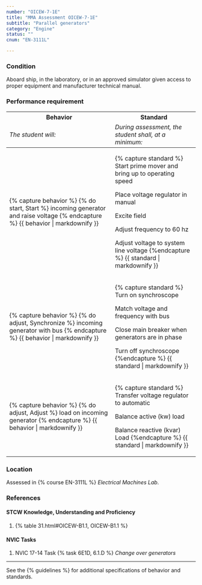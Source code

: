 ```yaml
---
number: "OICEW-7-1E"
title: "MMA Assessment OICEW-7-1E"
subtitle: "Parallel generators"
category: "Engine"
status: ""
cnum: "EN-3111L"

---
```

### Condition

Aboard ship, in the laboratory, or in an approved simulator given access to proper equipment and manufacturer technical manual.

### Performance requirement 

<table width='100%' class='Guidelines'>
 <thead>
 <tr>
     <th class='thirty'>Behavior</th>
     <th class='seventy'>Standard</th>
 </tr>
 <tr>
     <td><em>The student will:</em></td>
     <td><em>During assessment, the student shall, at a minimum:</em></td>
 </tr>
 </thead>
 <tbody>
 

<tr><td>

{% capture behavior %}
{% do start, Start %} incoming generator and raise voltage
{% endcapture %}
{{ behavior | markdownify }}

</td><td>

{% capture standard %}
Start prime mover and bring up to operating speed

Place voltage regulator in manual

Excite field

Adjust frequency to 60 hz

Adjust voltage to system line voltage
{%endcapture %}
{{ standard | markdownify }}

</td></tr>



<tr><td>

{% capture behavior %}
{% do adjust, Synchronize %} incoming generator with bus
{% endcapture %}
{{ behavior | markdownify }}

</td><td>

{% capture standard %}
Turn on synchroscope

Match voltage and frequency with bus

Close main breaker when generators are in phase

Turn off synchroscope
{%endcapture %}
{{ standard | markdownify }}

</td></tr>



<tr><td>

{% capture behavior %}
{% do adjust, Adjust %} load on incoming generator
{% endcapture %}
{{ behavior | markdownify }}

</td><td>

{% capture standard %}
Transfer voltage regulator to automatic

Balance active (kw) load

Balance reactive (kvar) Load
{%endcapture %}
{{ standard | markdownify }}

</td></tr>



 </tbody>
 </table>

### Location

Assessed in  {% course  EN-3111L %}  *Electrical Machines Lab*.

### References

#### STCW Knowledge, Understanding and Proficiency

1. {% table 31.html#OICEW-B1.1, OICEW-B1.1 %}


#### NVIC Tasks

1. NVIC 17-14 Task {% task 6E1D, 6.1.D %} *Change over generators*



***



See the {% guidelines %} for additional specifications of behavior and standards.